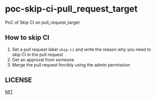 # poc-skip-ci-pull_request_target

PoC of Skip CI on pull_request_target

## How to skip CI

1. Set a pull request label `skip-ci` and write the reason why you need to skip CI in the pull request
2. Get an approval from someone
3. Merge the pull request forcibly using the admin permission

## LICENSE

[MIT](LICENSE)
